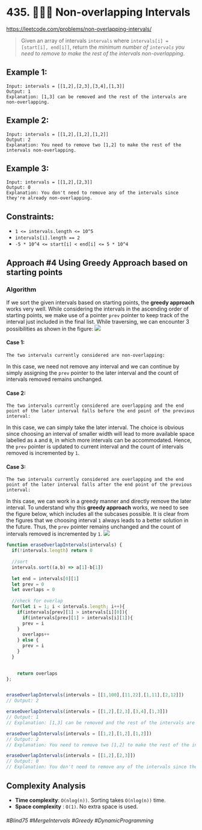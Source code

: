 # 435. 👩🏽‍🦯 Non-overlapping Intervals

https://leetcode.com/problems/non-overlapping-intervals/

> Given an array of intervals `intervals` where `intervals[i] = [start[i], end[i]]`, return the <i>minimum number of `intervals` you need to remove to make the rest of the intervals non-overlapping</i>.

 



## Example 1:
````
Input: intervals = [[1,2],[2,3],[3,4],[1,3]]
Output: 1
Explanation: [1,3] can be removed and the rest of the intervals are non-overlapping.
````
## Example 2:
````
Input: intervals = [[1,2],[1,2],[1,2]]
Output: 2
Explanation: You need to remove two [1,2] to make the rest of the intervals non-overlapping.
````
## Example 3:
````
Input: intervals = [[1,2],[2,3]]
Output: 0
Explanation: You don't need to remove any of the intervals since they're already non-overlapping.
````
## Constraints:
- `1 <= intervals.length <= 10^5`
- `intervals[i].length == 2`
- `-5 * 10^4 <= start[i] < end[i] <= 5 * 10^4`

## Approach #4 Using Greedy Approach based on starting points
### Algorithm

If we sort the given intervals based on starting points, the <b>greedy approach</b> works very well. While considering the intervals in the ascending order of starting points, we make use of a pointer `prev` pointer to keep track of the interval just included in the final list. While traversing, we can encounter 3 possibilities as shown in the figure:
![](https://leetcode.com/problems/non-overlapping-intervals/Figures/435_NonOverlapping_greedy1.JPG)

#### Case 1:
```
The two intervals currently considered are non-overlapping:
```
In this case, we need not remove any interval and we can continue by simply assigning the `prev` pointer to the later interval and the count of intervals removed remains unchanged.

#### Case 2:
```
The two intervals currently considered are overlapping and the end point of the later interval falls before the end point of the previous interval:
```
In this case, we can simply take the later interval. The choice is obvious since choosing an interval of smaller width will lead to more available space labelled as `A` and `B`, in which more intervals can be accommodated. Hence, the `prev` pointer is updated to current interval and the count of intervals removed is incremented by `1`.

#### Case 3:
```
The two intervals currently considered are overlapping and the end point of the later interval falls after the end point of the previous interval:
```
In this case, we can work in a greedy manner and directly remove the later interval. To understand why this <b>greedy approach</b> works, we need to see the figure below, which includes all the subcases possible. It is clear from the figures that we choosing interval `1` always leads to a better solution in the future. Thus, the `prev` pointer remains unchanged and the count of intervals removed is incremented by `1`.
![](https://leetcode.com/problems/non-overlapping-intervals/Figures/435_NonOverlapping_greedy2.JPG)
````js
function eraseOverlapIntervals(intervals) {
  if(!intervals.length) return 0
  
  //sort
  intervals.sort((a,b) => a[1]-b[1])
  
  let end = intervals[0][1]
  let prev = 0
  let overlaps = 0
  
  //check for overlap
  for(let i = 1; i < intervals.length; i++){
    if(intervals[prev][1] > intervals[i][0]){
      if(intervals[prev][1] > intervals[i][1]){
      prev = i
    }
      overlaps++
    } else {
      prev = i
    }
  }
  

    return overlaps
};


eraseOverlapIntervals(intervals = [[1,100],[11,22],[1,11],[2,12]])
// Output: 2

eraseOverlapIntervals(intervals = [[1,2],[2,3],[3,4],[1,3]])
// Output: 1
// Explanation: [1,3] can be removed and the rest of the intervals are non-overlapping.

eraseOverlapIntervals(intervals = [[1,2],[1,2],[1,2]])
// Output: 2
// Explanation: You need to remove two [1,2] to make the rest of the intervals non-overlapping.

eraseOverlapIntervals(intervals = [[1,2],[2,3]])
// Output: 0
// Explanation: You don't need to remove any of the intervals since they're already non-overlapping.
````


## Complexity Analysis

- <b>Time complexity</b>: `O(nlog(n))`. Sorting takes `O(nlog(n))` time.
- <b>Space complexity</b> : `O(1)`. No extra space is used.

###### #Blind75 #MergeIntervals #Greedy #DynamicProgramming 

